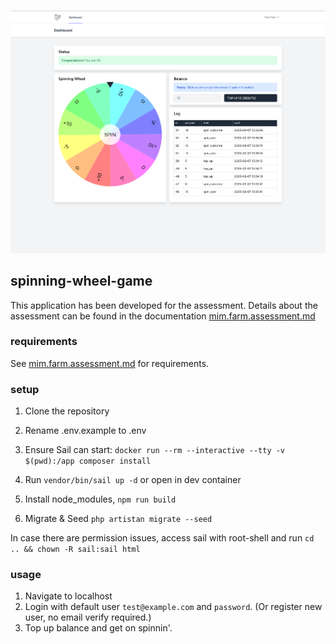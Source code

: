![alt text](image.png)

## spinning-wheel-game

This application has been developed for the assessment. Details about the assessment can be found in the documentation [mim.farm.assessment.md](mim.farm.assessment.md)

### requirements

See [mim.farm.assessment.md](mim.farm.assessment.md) for requirements.

### setup

1. Clone the repository
2. Rename .env.example to .env
3. Ensure Sail can start:
`docker run --rm --interactive --tty -v $(pwd):/app composer install`

4. Run `vendor/bin/sail up -d` or open in dev container
5. Install node_modules, `npm run build`
5. Migrate & Seed `php artistan migrate --seed`

In case there are permission issues, access sail with root-shell and run `cd .. && chown -R sail:sail html`

### usage

1. Navigate to localhost
2. Login with default user `test@example.com` and `password`. (Or register new user, no email verify required.)
3. Top up balance and get on spinnin'.
